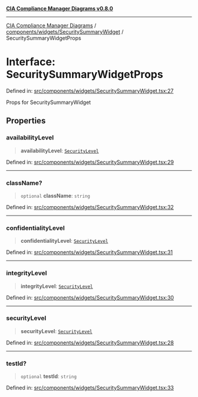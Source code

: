[**CIA Compliance Manager Diagrams v0.8.0**](../../../../README.md)

***

[CIA Compliance Manager Diagrams](../../../../modules.md) / [components/widgets/SecuritySummaryWidget](../README.md) / SecuritySummaryWidgetProps

# Interface: SecuritySummaryWidgetProps

Defined in: [src/components/widgets/SecuritySummaryWidget.tsx:27](https://github.com/Hack23/cia-compliance-manager/blob/791b5a1b6e700c8b8480de209374e4cb1086330d/src/components/widgets/SecuritySummaryWidget.tsx#L27)

Props for SecuritySummaryWidget

## Properties

### availabilityLevel

> **availabilityLevel**: [`SecurityLevel`](../../../../types/cia/type-aliases/SecurityLevel.md)

Defined in: [src/components/widgets/SecuritySummaryWidget.tsx:29](https://github.com/Hack23/cia-compliance-manager/blob/791b5a1b6e700c8b8480de209374e4cb1086330d/src/components/widgets/SecuritySummaryWidget.tsx#L29)

***

### className?

> `optional` **className**: `string`

Defined in: [src/components/widgets/SecuritySummaryWidget.tsx:32](https://github.com/Hack23/cia-compliance-manager/blob/791b5a1b6e700c8b8480de209374e4cb1086330d/src/components/widgets/SecuritySummaryWidget.tsx#L32)

***

### confidentialityLevel

> **confidentialityLevel**: [`SecurityLevel`](../../../../types/cia/type-aliases/SecurityLevel.md)

Defined in: [src/components/widgets/SecuritySummaryWidget.tsx:31](https://github.com/Hack23/cia-compliance-manager/blob/791b5a1b6e700c8b8480de209374e4cb1086330d/src/components/widgets/SecuritySummaryWidget.tsx#L31)

***

### integrityLevel

> **integrityLevel**: [`SecurityLevel`](../../../../types/cia/type-aliases/SecurityLevel.md)

Defined in: [src/components/widgets/SecuritySummaryWidget.tsx:30](https://github.com/Hack23/cia-compliance-manager/blob/791b5a1b6e700c8b8480de209374e4cb1086330d/src/components/widgets/SecuritySummaryWidget.tsx#L30)

***

### securityLevel

> **securityLevel**: [`SecurityLevel`](../../../../types/cia/type-aliases/SecurityLevel.md)

Defined in: [src/components/widgets/SecuritySummaryWidget.tsx:28](https://github.com/Hack23/cia-compliance-manager/blob/791b5a1b6e700c8b8480de209374e4cb1086330d/src/components/widgets/SecuritySummaryWidget.tsx#L28)

***

### testId?

> `optional` **testId**: `string`

Defined in: [src/components/widgets/SecuritySummaryWidget.tsx:33](https://github.com/Hack23/cia-compliance-manager/blob/791b5a1b6e700c8b8480de209374e4cb1086330d/src/components/widgets/SecuritySummaryWidget.tsx#L33)
